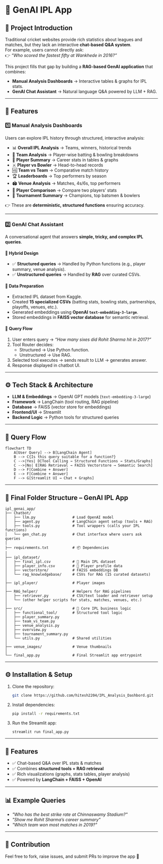 # 🏏 GenAI IPL App

## 📌 Project Introduction

Traditional cricket websites provide rich statistics about leagues and matches, but they lack an interactive **chat-based Q&A system**.  
For example, users cannot directly ask:  
👉 *“Who scored the fastest fifty at Wankhede in 2016?”*  

This project fills that gap by building a **RAG-based GenAI application** that combines:

- **Manual Analysis Dashboards** → Interactive tables & graphs for IPL stats.  
- **GenAI Chat Assistant** → Natural language Q&A powered by LLM + RAG.

---

## 🔎 Features

### 1️⃣ Manual Analysis Dashboards
Users can explore IPL history through structured, interactive analysis:

- 📊 **Overall IPL Analysis** → Teams, winners, historical trends  
- 🏏 **Team Analysis** → Player-wise batting & bowling breakdowns  
- 👥 **Player Summary** → Career stats in tables & graphs  
- ⚔️ **Player vs Bowler** → Head-to-head records  
- 🆚 **Team vs Team** → Comparative match history  
- 🏆 **Leaderboards** → Top performers by season  
- 🏟️ **Venue Analysis** → Matches, 4s/6s, top performers  
- 🔄 **Player Comparison** → Compare two players’ stats  
- 🎯 **Tournament Summary** → Champions, top batsmen & bowlers  

👉 These are **deterministic, structured functions** ensuring accuracy.

---

### 2️⃣ GenAI Chat Assistant

A conversational agent that answers **simple, tricky, and complex IPL queries**.

#### 🔹 Hybrid Design
- ✅ **Structured queries** → Handled by Python functions (e.g., player summary, venue analysis).  
- ✅ **Unstructured queries** → Handled by **RAG** over curated CSVs.  

#### 🔹 Data Preparation
- Extracted IPL dataset from Kaggle.  
- Created **15 specialized CSVs** (batting stats, bowling stats, partnerships, playoffs, venues, etc.).  
- Generated embeddings using **OpenAI `text-embedding-3-large`**.  
- Stored embeddings in **FAISS vector database** for semantic retrieval.  

#### 🔹 Query Flow
1. User enters query → *“How many sixes did Rohit Sharma hit in 2017?”*  
2. Tool Router decides:
   - Structured → Use Python function.  
   - Unstructured → Use RAG.  
3. Selected tool executes → sends result to LLM → generates answer.  
4. Response displayed in chatbot UI.  

---

## ⚙️ Tech Stack & Architecture

- **LLM & Embeddings** → OpenAI GPT models (`text-embedding-3-large`)  
- **Framework** → LangChain (tool routing, RAG pipeline)  
- **Database** → FAISS (vector store for embeddings)  
- **Frontend/UI** → Streamlit  
- **Backend Logic** → Python tools for structured queries  

---

## 🚀 Query Flow

```mermaid
flowchart TD
    A[User Query] --> B[LangChain Agent]
    B --> C{Is this query suitable for a function?}
    C -->|Yes| D[Tool Calling → Structured Functions → Stats/Graphs]
    C -->|No| E[RAG Retrieval → FAISS Vectorstore → Semantic Search]
    D --> F[Combine + Answer]
    E --> F[Combine + Answer]
    F --> G[Streamlit UI → Chat + Graphs]
```

---

## 📂 Final Folder Structure – GenAI IPL App

```plaintext
ipl_genai_app/
├── Chatbot/
│   ├── llm.py                 # Load OpenAI model
│   ├── agent.py               # LangChain agent setup (tools + RAG)
│   ├── tools.py               # Tool wrappers (calls your IPL functions)
│   └── gen_chat.py            # Chat interface where users ask queries
│
├── requirements.txt           # 📦 Dependencies
│
├── ipl_dataset/
│   ├── final_ipl.csv          # 🔢 Main IPL dataset
│   ├── player_info.csv        # 👤 Player profile data
│   ├── vectorstore/           # FAISS embeddings DB
│   └── rag_knowledgebase/     # CSVs for RAG (15 curated datasets)
│
├── ipl_player/                # Player images
│
├── RAG_helper/                # Helpers for RAG pipelines
│   ├── retriever.py           # CSV/text loader and retriever setup
│   └── (other helper scripts for stats, matches, venues, etc.)
│
├── src/                       # 🔧 Core IPL business logic
│   ├── functional_tool/       # Structured tool logic
│   ├── player_summary.py
│   ├── team_vs_team.py
│   ├── venue_analysis.py
│   ├── overview.py
│   ├── tournament_summary.py
│   └── utils.py               # Shared utilities
│
├── venue_images/              # Venue thumbnails
│
└── final_app.py               # Final Streamlit app entrypoint
```

---

## ⚙️ Installation & Setup

1. Clone the repository:  
   ```bash
   git clone https://github.com/hitesh2204/IPL_Analysis_Dashbord.git
   ```

2. Install dependencies:  
   ```bash
   pip install -r requirements.txt
   ```

3. Run the Streamlit app:  
   ```bash
   streamlit run final_app.py
   ```
---

## 🎯 Features

- ✅ Chat-based Q&A over IPL stats & matches  
- ✅ Combines **structured tools + RAG retrieval**  
- ✅ Rich visualizations (graphs, stats tables, player analysis)  
- ✅ Powered by **LangChain + FAISS + OpenAI**  

---

## 📊 Example Queries

- *"Who has the best strike rate at Chinnaswamy Stadium?"*  
- *"Show me Rohit Sharma’s career summary"*  
- *"Which team won most matches in 2019?"*  

---

## 🙌 Contribution

Feel free to fork, raise issues, and submit PRs to improve the app 🚀  
